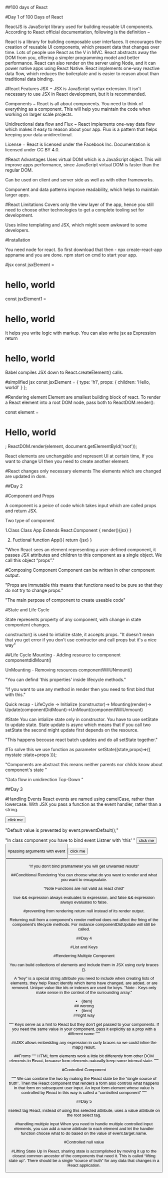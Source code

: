 ##100 days of React

#Day 1 of 100 Days of React

ReactJS is JavaScript library used for building reusable UI components. According to React official documentation, following is the definition −

React is a library for building composable user interfaces. It encourages the creation of reusable UI components, which present data that changes over time. Lots of people use React as the V in MVC. React abstracts away the DOM from you, offering a simpler programming model and better performance. React can also render on the server using Node, and it can power native apps using React Native. React implements one-way reactive data flow, which reduces the boilerplate and is easier to reason about than traditional data binding.


#React Features
JSX − JSX is JavaScript syntax extension. It isn't necessary to use JSX in React development, but it is recommended.

Components − React is all about components. You need to think of everything as a component. This will help you maintain the code when working on larger scale projects.

Unidirectional data flow and Flux − React implements one-way data flow which makes it easy to reason about your app. Flux is a pattern that helps keeping your data unidirectional.

License − React is licensed under the Facebook Inc. Documentation is licensed under CC BY 4.0.


#React Advantages
Uses virtual DOM which is a JavaScript object. This will improve apps performance, since JavaScript virtual DOM is faster than the regular DOM.

Can be used on client and server side as well as with other frameworks.

Component and data patterns improve readability, which helps to maintain larger apps.


#React Limitations
Covers only the view layer of the app, hence you still need to choose other technologies to get a complete tooling set for development.

Uses inline templating and JSX, which might seem awkward to some developers.


#Installation

You need node for react. So first download that then - npx create-react-app appname  and you are done.
npm start on cmd to start your app.

#jsx
const jsxElement = <h1>hello, world</h1>
const jsxElement1 = <div><h1>hello, world</h1></div>
It helps you write logic with markup.
You can also write jsx as Expression
return <h1>hello, world</h1>
Babel compiles JSX down to React.createElement() calls.

#simplified jsx
const jsxElement = {
  type: 'h1',
  props: {
    children: 'Hello, world!'
  }
};


#Rendering element
Element are smallest building block of react.
To render a React element into a root DOM node, pass both to ReactDOM.render():

const element = <h1>Hello, world</h1>;
ReactDOM.render(element, document.getElementById('root'));

React elements are unchangable and represent UI at certain time, If you want to change UI then you need to create another element.

#React changes only necessary elements
The elements which are changed are updated in dom.



##Day 2

#Component and Props

A component is a peice of code which takes input which are called props and return JSX.

Two type of component

1.Class
Class App Extends React.Component
{
  render(){jsx}
}

2. Fuctional
function App(){
  return {jsx}
}

"When React sees an element representing a user-defined component, it passes JSX attributes and children to this component as a single object. We call this object “props”."

<Component prop="propData"/>

#Composing Component
Component can be written in other component output.
<Component>
<SubComponent/>
</Component>

"Props are immutable this means that functions need to be pure so that they do not try to change props."

"The main perpose of component to create useable code"

#State and Life Cycle

State represents property of any component, with change in state compontent changes.

constructor() is used to intialize state, it accepts props.
"It doesn't mean that you get error if you don't use contructor and call props but it's a nice way"

##Life Cycle
Mounting - Adding resource to component
componentdidMount()

UnMounting - Removing resources
componentWillUNmount()

"You can defind 'this properties' inside lifecycle methods." 

"If you want to use any method in render then you need to first bind that with this."

Quick recap - LifeCycle -> Initialize (constructor)-> Mounting(render)-> Update(componentDidMount)->UnMount(componentWillUnmount)

#State
You can intialize state only in constructor.
You have to use setState to update state.
State update is async which means that if you call two setState the second might update first depends on the resource.

"This happens becouse react batch updates and do all setState together."

#To solve this we use function as parameter
setState((state,props)=>({
  mystate :state+props
}));

"Components are abstract this means neither parents nor childs know about component's state "

"Data flow in unidirection Top-Down "


##Day 3

#Handling Events
React events are named using camelCase, rather than lowercase.
With JSX you pass a function as the event handler, rather than a string.

<button onClick={onClick}>click me</button>

"Default value is prevented by event.preventDefault();"

"In class component you have to bind event Listner with 'this' "
<button onClick={this.onclick}>click me <button>


#passing arguments with event
<button onClick={this.onclick.bind(this,param)}>click me <button>

"If you don't bind pramameter you will get unwanted results"

##Conditional Rendering
You can choose what do you want to render and what you want to encapsulate.

"Note Functions are not valid as react child"

true && expression always evaluates to expression, and false && expression always evaluates to false.


#preventing from rendering
return null instead of its render output.

Returning null from a component’s render method does not affect the firing of the component’s lifecycle methods. For instance componentDidUpdate will still be called.




##Day 4

#List and Keys

#Renderring Multiple Component

You can build collections of elements and include them in JSX using curly braces {}.

A "key" is a special string attribute you need to include when creating lists of elements, they help React identify which items have changed, are added, or are removed. Unique value like ids or indexes are used for keys.
"Note - Keys only make sense in the context of the surrounding array."
<div><li key ={item.id}>{item}</li></div> ## worong

<div key ={item.id}><li>{item}</li></li> ##right way

"""
Keys serve as a hint to React but they don’t get passed to your components. If you need the same value in your component, 
pass it explicitly as a prop with a different name
"""

##JSX allows embedding any expression in curly braces so we could inline the map() result.


##Froms
"""
HTML form elements work a little bit differently from other DOM elements in React, because form elements naturally keep some internal state.
"""

#Controlled Component

"""
We can combine the two by making the React state be the “single source of truth”. Then the React component that renders a form also controls what happens in that form on subsequent user input. An input form element whose value is controlled by React in this way is called a “controlled component”
"""


##Day 5

#select tag
React, instead of using this selected attribute, uses a value attribute on the root select tag. 

#handling multiple input
When you need to handle multiple controlled input elements, you can add a name attribute to each element and let the handler function choose what to do based on the value of event.target.name.

#Controlled null value



#Lifting State Up
In React, sharing state is accomplished by moving it up to the closest common ancestor of the components that need it. This is called “lifting state up”.
There should be a single “source of truth” for any data that changes in a React application.














